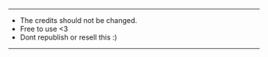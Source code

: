 ------------------------------

* The credits should not be changed.
* Free to use <3
* Dont republish or resell this :)

------------------------------
